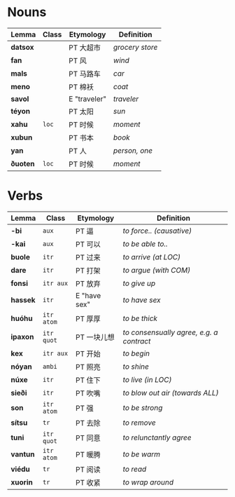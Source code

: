 # Nouns

| Lemma      | Class | Etymology    | Definition      |
| ---------- | ----- | ------------ | --------------- |
| **datsox** |       | PT 大超市    | _grocery store_ |
| **fan**    |       | PT 风        | _wind_          |
| **mals**   |       | PT 马路车    | _car_           |
| **meno**   |       | PT 棉袄      | _coat_          |
| **savol**  |       | E "traveler" | _traveler_      |
| **téyon**  |       | PT 太阳      | _sun_           |
| **xahu**   | `loc` | PT 时候      | _moment_        |
| **xubun**  |       | PT 书本      | _book_          |
| **yan**    |       | PT 人        | _person, one_   |
| **ðuoten** | `loc` | PT 时候      | _moment_        |

# Verbs

| Lemma      | Class      | Etymology    | Definition                               |
| ---------- | ---------- | ------------ | ---------------------------------------- |
| **-bi**    | `aux`      | PT 逼        | _to force.. (causative)_                 |
| **-kai**   | `aux`      | PT 可以      | _to be able to.._                        |
| **buole**  | `itr`      | PT 过来      | _to arrive (at LOC)_                     |
| **dare**   | `itr`      | PT 打架      | _to argue (with COM)_                    |
| **fonsi**  | `itr aux`  | PT 放弃      | _to give up_                             |
| **hassek** | `itr`      | E "have sex" | _to have sex_                            |
| **huóhu**  | `itr atom` | PT 厚厚      | _to be thick_                            |
| **ipaxon** | `itr quot` | PT 一块儿想  | _to consensually agree, e.g. a contract_ |
| **kex**    | `itr aux`  | PT 开始      | _to begin_                               |
| **nóyan**  | `ambi`     | PT 照亮      | _to shine_                               |
| **núxe**   | `itr`      | PT 住下      | _to live (in LOC)_                       |
| **sieði**  | `itr`      | PT 吹嘴      | _to blow out air (towards ALL)_          |
| **son**    | `itr atom` | PT 强        | _to be strong_                           |
| **sítsu**  | `tr`       | PT 去除      | _to remove_                              |
| **tuni**   | `itr quot` | PT 同意      | _to relunctantly agree_                  |
| **vantun** | `itr atom` | PT 暖腾      | _to be warm_                             |
| **viédu**  | `tr`       | PT 阅读      | _to read_                                |
| **xuorin** | `tr`       | PT 收紧      | _to wrap around_                         |
